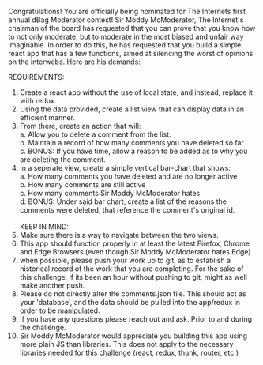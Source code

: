 Congratulations!  You are officially being nominated for The Internets first annual dBag Moderator contest! Sir Moddy McModerator, The Internet's chairman of the board has requested that you can prove that you know how to not only moderate, but to moderate in the most biased and unfair way imaginable. In order to do this, he has requested that you build a simple react app that has a few functions, aimed at silencing the worst of opinions on the interwebs.  Here are his demands:

REQUIREMENTS:
1. Create a react app without the use of local state, and instead, replace it with redux.
2. Using the data provided, create a list view that can display data in an efficient manner.  
3. From there, create an action that will:
    <br>a. Allow you to delete a comment from the list.
    <br>b. Maintain a record of how many comments you have deleted so far
    <br>c. BONUS: If you have time, allow a reason to be added as to why you are deleting the comment.
4. In a seperate view, create a simple vertical bar-chart that shows:
    <br>a. How many comments you have deleted and are no longer active
    <br>b. How many comments are still active
    <br>c. How many comments Sir Moddy McModerator hates
    <br>d: BONUS: Under said bar chart, create a list of the reasons the comments were deleted, that reference the comment's original id.
<br><br>
KEEP IN MIND:
1. Make sure there is a way to navigate between the two views.
2. This app should function properly in at least the latest Firefox, Chrome and Edge Browsers (even though Sir Moddy McModerator hates Edge)
3. when possible, please push your work up to git, as to establish a historical record of the work that you are completing. For the sake of this challenge, if its been an hour without pushing to git, might as well make another push.
4. Please do not directly alter the comments.json file.  This should act as your 'database', and the data should be pulled into the app/redux in order to be manipulated.
5. If you have any questions please reach out and ask. Prior to and during the challenge.  
6. Sir Moddy McModerator would appreciate you building this app using more plain JS than libraries. This does not apply to the necessary libraries needed for this challenge (react, redux, thunk, router, etc.)
